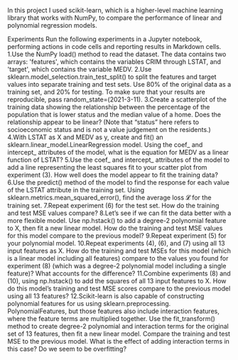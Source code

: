 In this project I used scikit-learn, which is a higher-level machine learning library that 
works with NumPy, to compare the performance of linear and polynomial regression models.

Experiments
Run the following experiments in a Jupyter notebook, performing actions in code cells and reporting results in 
Markdown cells.
1.Use the NumPy load() method to read the dataset. The data contains two arrays: 'features', which contains 
the variables CRIM through LSTAT, and 'target', which contains the variable MEDV.
2.Use sklearn.model_selection.train_test_split() to split the features and target values into separate training 
and test sets. Use 80% of the original data as a training set, and 20% for testing. To make sure that your results
 are reproducible, pass random_state=(2021-3-11).
3.Create a scatterplot of the training data showing the relationship between the percentage of the population 
that is lower status and the median value of a home. Does the relationship appear to be linear?
(Note that “status” here refers to socioeconomic status and is not a value judgement on the residents.)
4.With LSTAT as X and MEDV as y, create and fit() an sklearn.linear_model.LinearRegression model. Using the 
coef_ and intercept_ attributes of the model, what is the equation for MEDV as a linear function of LSTAT?
5.Use the coef_ and intercept_ attributes of the model to add a line representing the least squares fit to 
your scatter plot from experiment (3). How well does the model appear to fit the training data?
6.Use the predict() method of the model to find the response for each value of the LSTAT attribute in the
 training set. Using sklearn.metrics.mean_squared_error(), find the average loss 𝓛 for the training set.
7.Repeat experiment (6) for the test set. How do the training and test MSE values compare?
8.Let’s see if we can fit the data better with a more flexible model. Use np.hstack() to add a degree-2 
polynomial feature to X, then fit a new linear model. How do the training and test MSE values for this
 model compare to the previous model?
9.Repeat experiment (5) for your polynomial model.
10.Repeat experiments (4), (6), and (7) using all 13 input features as X. How do the training and test 
MSEs for this model (which is a linear model including all features) compare to the values you found for
 experiment (8) (which was a degree-2 polynomial model including a single feature)? What accounts for 
the difference?
11.Combine experiments (8) and (10), using np.hstack() to add the squares of all 13 input features to X. 
How do this model’s training and test MSE scores compare to the previous model using all 13 features?
12.Scikit-learn is also capable of constructing polynomial features for us using sklearn.preprocessing.
PolynomialFeatures, but those features also include interaction features, where the feature terms are 
multiplied together.
Use the fit_transform() method to create degree-2 polynomial and interaction terms for the original set 
of 13 features, then fit a new linear model. Compare the training and test MSE to the previous model. What is the effect of adding interaction terms in this case? Do we seem to be overfitting?
